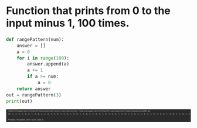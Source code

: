 # Function that prints from 0 to the input minus 1, 100 times.
```.py
def rangePattern(num):
    answer = []
    a = 0
    for i in range(100):
        answer.append(a)
        a += 1
        if a >= num:
            a = 0
    return answer
out = rangePattern(3)
print(out)
```
![](quiz_pic03.png)
